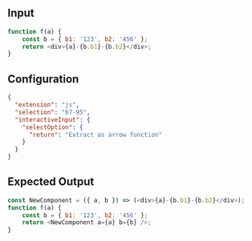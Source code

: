 
## Input
```javascript input
function f(a) {
    const b = { b1: '123', b2: '456' };
    return <div>{a}-{b.b1}-{b.b2}</div>;
}
```

## Configuration
```json configuration
{
  "extension": "js",
  "selection": "67-95",
  "interactiveInput": {
    "selectOption": {
      "return": "Extract as arrow function"
    }
  }
}
```

## Expected Output
```javascript expected output
const NewComponent = ({ a, b }) => (<div>{a}-{b.b1}-{b.b2}</div>);
function f(a) {
    const b = { b1: '123', b2: '456' };
    return <NewComponent a={a} b={b} />;
}
```
